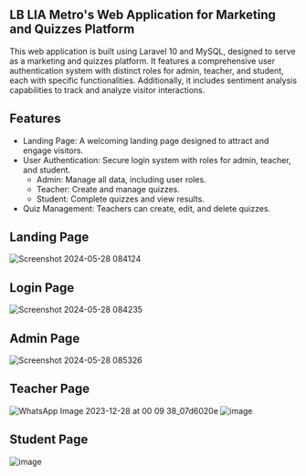 ## LB LIA Metro's Web Application for Marketing and Quizzes Platform
This web application is built using Laravel 10 and MySQL, designed to serve as a marketing and quizzes platform. It features a comprehensive user authentication system with distinct roles for admin, teacher, and student, each with specific functionalities. Additionally, it includes sentiment analysis capabilities to track and analyze visitor interactions.

## Features
- Landing Page: A welcoming landing page designed to attract and engage visitors.
- User Authentication: Secure login system with roles for admin, teacher, and student.
    - Admin: Manage all data, including user roles.
    - Teacher: Create and manage quizzes.
    - Student: Complete quizzes and view results.
- Quiz Management: Teachers can create, edit, and delete quizzes.


## Landing Page
![Screenshot 2024-05-28 084124](https://github.com/Myrythm/LB-LIA-Metro-s-Web-Application-for-Marketing-and-Quizzes-Platform/assets/87670901/4f6651cf-2cf7-4730-8b2a-a51d12361bae)

## Login Page
![Screenshot 2024-05-28 084235](https://github.com/Myrythm/LB-LIA-Metro-s-Web-Application-for-Marketing-and-Quizzes-Platform/assets/87670901/0879d200-8793-4c53-b604-379039d401f7)

## Admin Page 
![Screenshot 2024-05-28 085326](https://github.com/Myrythm/LB-LIA-Metro-s-Web-Application-for-Marketing-and-Quizzes-Platform/assets/87670901/7f1095c5-11fb-48c5-9ab8-ee6353d40451)

## Teacher Page
![WhatsApp Image 2023-12-28 at 00 09 38_07d6020e](https://github.com/Myrythm/LB-LIA-Metro-s-Web-Application-for-Marketing-and-Quizzes-Platform/assets/87670901/5904d1a2-f044-42df-ac2b-573ef8d8afe7)
![image](https://github.com/Myrythm/LB-LIA-Metro-s-Web-Application-for-Marketing-and-Quizzes-Platform/assets/87670901/85e353d7-94e2-48e9-9bd0-62e006ff0888)

## Student Page
![image](https://github.com/Myrythm/LB-LIA-Metro-s-Web-Application-for-Marketing-and-Quizzes-Platform/assets/87670901/3e018e2e-86f2-49c5-91b0-daa2c9b577af)
